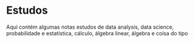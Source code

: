 # Estudos
Aqui contém algumas notas estudos de data analysis, data science, probabilidade e estatística, cálculo, álgebra linear,  álgebra e coisa do tipo
